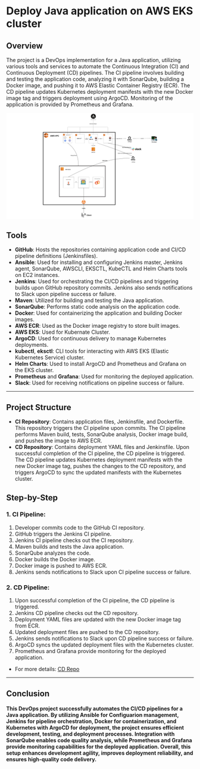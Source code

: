 # Deploy Java application on AWS EKS cluster

## Overview
The project is a DevOps implementation for a Java application, utilizing various tools and services to automate the Continuous Integration (CI) and Continuous Deployment (CD) pipelines. The CI pipeline involves building and testing the application code, analyzing it with SonarQube, building a Docker image, and pushing it to AWS Elastic Container Registry (ECR). The CD pipeline updates Kubernetes deployment manifests with the new Docker image tag and triggers deployment using ArgoCD. Monitoring of the application is provided by Prometheus and Grafana.

![](https://github.com/starboyhassan/Java-App-CI/blob/main/digram/project_digram.png)

## Tools

- **GitHub**: Hosts the repositories containing application code and CI/CD pipeline definitions (Jenkinsfiles).
- **Ansible**: Used for installing and configuring Jenkins master, Jenkins agent, SonarQube, AWSCLI, EKSCTL, KubeCTL and Helm Charts tools on EC2 instances.
- **Jenkins**: Used for orchestrating the CI/CD pipelines and triggering builds upon GitHub repository commits. Jenkins also sends notifications to Slack upon pipeline success or failure.
- **Maven**: Utilized for building and testing the Java application.
- **SonarQube**: Performs static code analysis on the application code.
- **Docker**: Used for containerizing the application and building Docker images.
- **AWS ECR**: Used as the Docker image registry to store built images.
- **AWS EKS**: Used for Kubernate Cluster.
- **ArgoCD**: Used for continuous delivery to manage Kubernetes deployments.
- **kubectl**, **eksctl**: CLI tools for interacting with AWS EKS (Elastic Kubernetes Service) cluster.
- **Helm Charts**: Used to install ArgoCD and Prometheus and Grafana on the EKS cluster.
- **Prometheus** and **Grafana**: Used for monitoring the deployed application.
- **Slack**: Used for receiving notifications on pipeline success or failure.
---
## Project Structure

- **CI Repository**: Contains application files, Jenkinsfile, and Dockerfile. This repository triggers the CI pipeline upon commits. The CI pipeline performs Maven build, tests, SonarQube analysis, Docker image build, and pushes the image to AWS ECR.
- **CD Repository**: Contains deployment YAML files and Jenkinsfile. Upon successful completion of the CI pipeline, the CD pipeline is triggered. The CD pipeline updates Kubernetes deployment manifests with the new Docker image tag, pushes the changes to the CD repository, and triggers ArgoCD to sync the updated manifests with the Kubernetes cluster.

## Step-by-Step 

### 1. CI Pipeline:

1) Developer commits code to the GitHub CI repository.
2) GitHub triggers the Jenkins CI pipeline.
3) Jenkins CI pipeline checks out the CI repository.
4) Maven builds and tests the Java application.
5) SonarQube analyzes the code.
6) Docker builds the Docker image.
7) Docker image is pushed to AWS ECR.
8) Jenkins sends notifications to Slack upon CI pipeline success or failure.

### 2. CD Pipeline:
1) Upon successful completion of the CI pipeline, the CD pipeline is triggered.
2) Jenkins CD pipeline checks out the CD repository.
3) Deployment YAML files are updated with the new Docker image tag from ECR.
4) Updated deployment files are pushed to the CD repository.
5) Jenkins sends notifications to Slack upon CD pipeline success or failure.
6) ArgoCD syncs the updated deployment files with the Kubernetes cluster.
7) Prometheus and Grafana provide monitoring for the deployed application.

- For more details: [CD Repo](https://github.com/starboyhassan/Java-App-CD)

----
## Conclusion

#### This DevOps project successfully automates the CI/CD pipelines for a Java application. By utilizing Ansible for Configuarion management, Jenkins for pipeline orchestration, Docker for containerization, and Kubernetes with ArgoCD for deployment, the project ensures efficient development, testing, and deployment processes. Integration with SonarQube enables code quality analysis, while Prometheus and Grafana provide monitoring capabilities for the deployed application. Overall, this setup enhances development agility, improves deployment reliability, and ensures high-quality code delivery.




